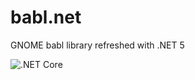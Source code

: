 # babl.net
GNOME babl library refreshed with .NET 5

![.NET Core](https://github.com/stefanrbk/babl.net/workflows/.NET%20Core/badge.svg?branch=master)
